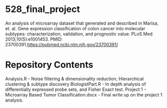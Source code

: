 # 528_final_project
An analysis of microarray dataset that generated and described in Marisa, et. al. Gene expression classification of colon cancer into molecular subtypes: characterization, validation, and prognostic value. PLoS Med 2013;10(5):e1001453. PMID: 23700391.https://pubmed.ncbi.nlm.nih.gov/23700391/

# Repository Contents
Analysis.R - Noise filtering & dimensionality reduction; Hierarchical clustering & subtype discovery
BiologistPart.R - In depth analysis of differentially expressed probe sets, and Fisher Exact test.
Project 1 - Microarray Based Tumor Classification.docx - Final write up on the project 1 analysis.
